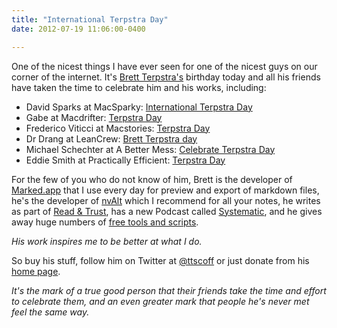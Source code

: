 ```yaml
---
title: "International Terpstra Day"
date: 2012-07-19 11:06:00-0400

---
```


One of the nicest things I have ever seen for one of the nicest guys on our corner of the internet. It's [Brett Terpstra's](http://brettterpstra.com) birthday today and all his friends have taken the time to celebrate him and his works, including:

* David Sparks at MacSparky: [International Terpstra Day](http://www.macsparky.com/blog/2012/7/19/international-terpstra-day.html)
* Gabe at Macdrifter: [Terpstra Day](http://www.macdrifter.com/2012/07/terpstra-day/)
* Frederico Viticci at Macstories: [Terpstra Day](http://www.macstories.net/links/terpstra-day/)
* Dr Drang at LeanCrew: [Brett Terpstra day](http://www.leancrew.com/all-this/2012/07/brett-terpstra-day/)
* Michael Schechter at A Better Mess: [Celebrate Terpstra Day](http://bettermess.com/celebrate-terpstra-day/)
* Eddie Smith at Practically Efficient: [Terpstra Day](http://www.practicallyefficient.com/2012/07/19/terpstra/)

For the few of you who do not know of him, Brett is the developer of [Marked.app](http://markedapp.com) that I use every day for preview and export of markdown files, he's the developer of [nvAlt](http://brettterpstra.com/project/nvalt/) which I recommend for all your notes, he writes as part of [Read & Trust](http://readandtrust.com), has a new Podcast called [Systematic](http://5by5.tv/systematic), and he gives away huge numbers of [free tools and scripts](http://brettterpstra.com/code/). 

*His work inspires me to be better at what I do.*

So buy his stuff, follow him on Twitter at [@ttscoff](http://twitter.com/ttscoff) or just donate from his [home page](http://brettterpstra.com).

*It's the mark of a true good person that their friends take the time and effort to celebrate them, and an even greater mark that people he's never met feel the same way.*
